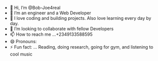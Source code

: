 - 👋 Hi, I’m @Bob-Joe4real
- 👀 I’m an engineer and a Web Developer 
- 🌱 I love coding and building projects. Also love learning every day by day.
- 💞️ I’m looking to collaborate with fellow Developers
- 📫 How to reach me ...+2349133588595
- 😄 Pronouns: 
- ⚡ Fun fact: ... Reading, doing research, going for gym, and listening to cool music 

<!---
Bob-Joe4real/Bob-Joe4real is a ✨ special ✨ repository because its `README.md` (this file) appears on your GitHub profile.
You can click the Preview link to take a look at your changes.
--->

